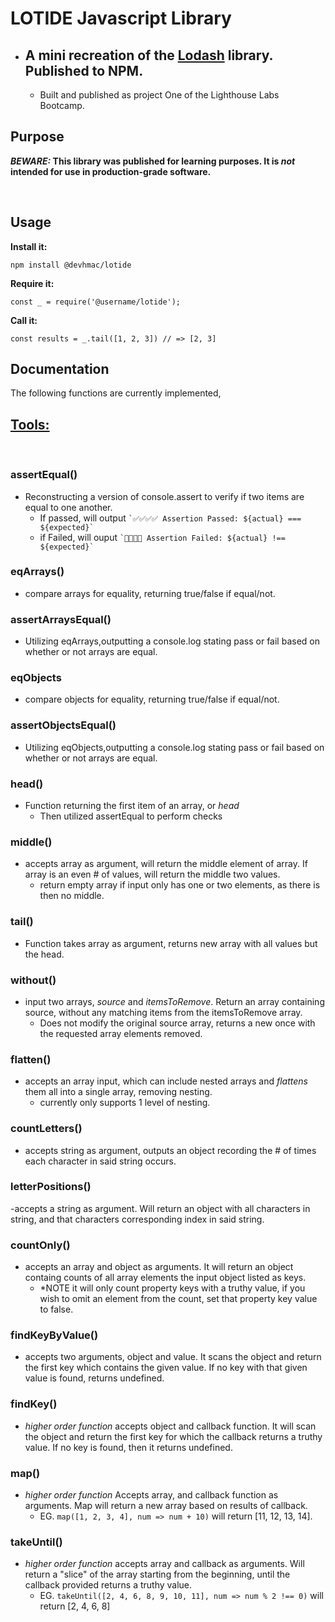 # LOTIDE Javascript Library
* ## A mini recreation of the [Lodash](https://lodash.com) library. Published to NPM.
  * Built and published as project One of the Lighthouse Labs Bootcamp.

## Purpose

**_BEWARE:_ This library was published for learning purposes. It is _not_ intended for use in production-grade software.**

<br>

## Usage

**Install it:**

`npm install @devhmac/lotide`

**Require it:**

`const _ = require('@username/lotide');`

**Call it:**

`const results = _.tail([1, 2, 3]) // => [2, 3]`

## Documentation

The following functions are currently implemented,

## <ins>Tools:<ins> 
<br>

### assertEqual()
- Reconstructing a version of console.assert to verify if two items are equal to one another.
  - If passed, will output `` `✅✅✅✅ Assertion Passed: ${actual} === ${expected}` ``
  - if Failed, will ouput `` `🛑🛑🛑🛑 Assertion Failed: ${actual} !== ${expected}` ``

### eqArrays()
- compare arrays for equality, returning true/false if equal/not.

### assertArraysEqual()
- Utilizing eqArrays,outputting a console.log stating pass or fail based on whether or not arrays are equal. 

### eqObjects
- compare objects for equality, returning true/false if equal/not.

### assertObjectsEqual()
- Utilizing eqObjects,outputting a console.log stating pass or fail based on whether or not arrays are equal. 

### head()
- Function returning the first item of an array, or _head_
  - Then utilized assertEqual to perform checks

### middle()
- accepts array as argument, will return the middle element of array. If array is an even # of values, will return the middle two values.
  - return empty array if input only has one or two elements, as there is then no middle. 

### tail()
- Function takes array as argument, returns new array with all values but the head.

### without()
- input two arrays, *source* and *itemsToRemove*. Return an array containing source, without any matching items from the itemsToRemove array. 
  - Does not modify the original source array, returns a new once with the requested array elements removed.

### flatten()
- accepts an array input, which can include nested arrays and *flattens* them all into a single array, removing nesting. 
  - currently only supports 1 level of nesting.

### countLetters()
- accepts string as argument, outputs an object recording the # of times each character in said string occurs.

### letterPositions()
-accepts a string as argument. Will return an object with all characters in string, and that characters corresponding index in said string.

### countOnly()
- accepts an array and object as arguments. It will return an object containg counts of all array elements the input object listed as keys.
  - *NOTE it will only count property keys with a truthy value, if you wish to omit an element from the count, set that property key value to false. 

### findKeyByValue()
- accepts two arguments, object and value. It scans the object and return the first key which contains the given value. If no key with that given value is found, returns undefined.

### findKey()
- *higher order function* accepts object and callback function. It will scan the object and return the first key for which the callback returns a truthy value. If no key is found, then it returns undefined.

### map()
- *higher order function* Accepts array, and callback function as arguments. Map will return a new array based on results of callback.
  - EG. ```map([1, 2, 3, 4], num => num + 10)``` will return [11, 12, 13, 14].

### takeUntil()
- *higher order function* accepts array and callback as arguments. Will return a "slice" of the array starting from the beginning, until the callback provided returns a truthy value.
  - EG. ```takeUntil([2, 4, 6, 8, 9, 10, 11], num => num % 2 !== 0)``` will return [2, 4, 6, 8]